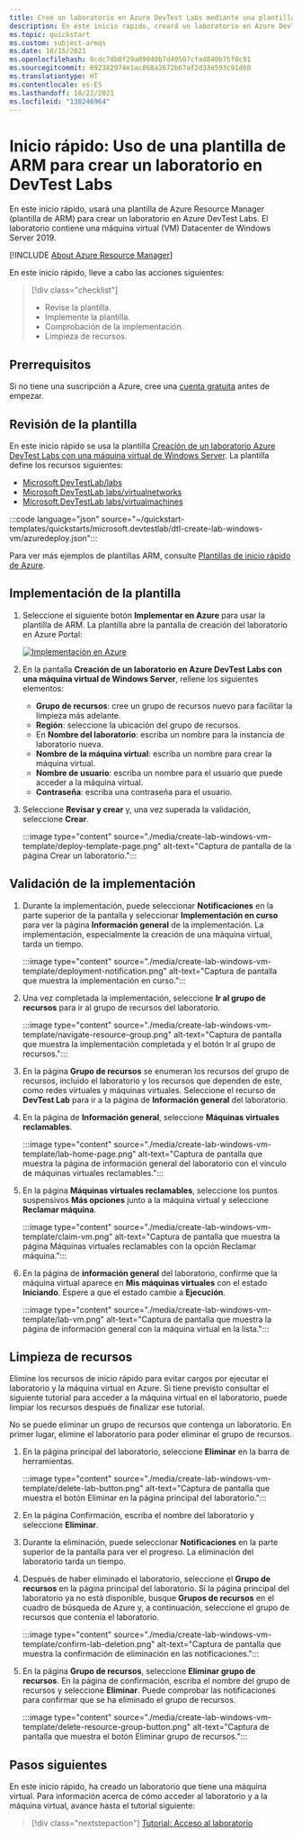 ```yaml
---
title: Cree un laboratorio en Azure DevTest Labs mediante una plantilla de Azure Resource Manager
description: En este inicio rápido, creará un laboratorio en Azure DevTest Labs mediante una plantilla de Azure Resource Manager (plantilla de ARM). Los administradores de laboratorio configuran laboratorios, crean máquinas virtuales en los laboratorios y configuran las directivas.
ms.topic: quickstart
ms.custom: subject-armqs
ms.date: 10/15/2021
ms.openlocfilehash: 0cdc7db0f29a09040b7d40507cfad840b75f0c91
ms.sourcegitcommit: 692382974e1ac868a2672b67af2d33e593c91d60
ms.translationtype: HT
ms.contentlocale: es-ES
ms.lasthandoff: 10/22/2021
ms.locfileid: "130246964"
---
```

# <a name="quickstart-use-an-arm-template-to-create-a-lab-in-devtest-labs"></a>Inicio rápido: Uso de una plantilla de ARM para crear un laboratorio en DevTest Labs

En este inicio rápido, usará una plantilla de Azure Resource Manager (plantilla de ARM) para crear un laboratorio en Azure DevTest Labs. El laboratorio contiene una máquina virtual (VM) Datacenter de Windows Server 2019.

[!INCLUDE [About Azure Resource Manager](../../includes/resource-manager-quickstart-introduction.md)]

En este inicio rápido, lleve a cabo las acciones siguientes:

> [!div class="checklist"]
> * Revise la plantilla.
> * Implemente la plantilla.
> * Comprobación de la implementación.
> * Limpieza de recursos.

## <a name="prerequisites"></a>Prerrequisitos

Si no tiene una suscripción a Azure, cree una [cuenta gratuita](https://azure.microsoft.com/free/) antes de empezar.

## <a name="review-the-template"></a>Revisión de la plantilla

En este inicio rápido se usa la plantilla [Creación de un laboratorio Azure DevTest Labs con una máquina virtual de Windows Server](https://azure.microsoft.com/resources/templates/dtl-create-lab-windows-vm/). La plantilla define los recursos siguientes:

- [Microsoft.DevTestLab/labs](/azure/templates/microsoft.devtestlab/labs)
- [Microsoft.DevTestLab labs/virtualnetworks](/azure/templates/microsoft.devtestlab/labs/virtualnetworks)
- [Microsoft.DevTestLab labs/virtualmachines](/azure/templates/microsoft.devtestlab/labs/virtualmachines)

:::code language="json" source="~/quickstart-templates/quickstarts/microsoft.devtestlab/dtl-create-lab-windows-vm/azuredeploy.json":::

Para ver más ejemplos de plantillas ARM, consulte [Plantillas de inicio rápido de Azure](https://azure.microsoft.com/resources/templates/?resourceType=Microsoft.Devtestlab).

## <a name="deploy-the-template"></a>Implementación de la plantilla

1. Seleccione el siguiente botón **Implementar en Azure** para usar la plantilla de ARM. La plantilla abre la pantalla de creación del laboratorio en Azure Portal:

   [![Implementación en Azure](../media/template-deployments/deploy-to-azure.svg)](https://portal.azure.com/#create/Microsoft.Template/uri/https%3A%2F%2Fraw.githubusercontent.com%2FAzure%2Fazure-quickstart-templates%2Fmaster%2Fquickstarts%2Fmicrosoft.devtestlab%2Fdtl-create-lab-windows-vm%2Fazuredeploy.json)

1. En la pantalla **Creación de un laboratorio en Azure DevTest Labs con una máquina virtual de Windows Server**, rellene los siguientes elementos:

   - **Grupo de recursos**: cree un grupo de recursos nuevo para facilitar la limpieza más adelante.
   - **Región**: seleccione la ubicación del grupo de recursos.
   - En **Nombre del laboratorio**: escriba un nombre para la instancia de laboratorio nueva.
   - **Nombre de la máquina virtual**: escriba un nombre para crear la máquina virtual. 
   - **Nombre de usuario**: escriba un nombre para el usuario que puede acceder a la máquina virtual. 
   - **Contraseña**: escriba una contraseña para el usuario.

1. Seleccione **Revisar y crear** y, una vez superada la validación, seleccione **Crear**.

   :::image type="content" source="./media/create-lab-windows-vm-template/deploy-template-page.png" alt-text="Captura de pantalla de la página Crear un laboratorio.":::

## <a name="validate-the-deployment"></a>Validación de la implementación
1. Durante la implementación, puede seleccionar **Notificaciones** en la parte superior de la pantalla y seleccionar **Implementación en curso** para ver la página **Información general** de la implementación. La implementación, especialmente la creación de una máquina virtual, tarda un tiempo.

   :::image type="content" source="./media/create-lab-windows-vm-template/deployment-notification.png" alt-text="Captura de pantalla que muestra la implementación en curso.":::

1. Una vez completada la implementación, seleccione **Ir al grupo de recursos** para ir al grupo de recursos del laboratorio.

   :::image type="content" source="./media/create-lab-windows-vm-template/navigate-resource-group.png" alt-text="Captura de pantalla que muestra la implementación completada y el botón Ir al grupo de recursos.":::

1. En la página **Grupo de recursos** se enumeran los recursos del grupo de recursos, incluido el laboratorio y los recursos que dependen de este, como redes virtuales y máquinas virtuales. Seleccione el recurso de **DevTest Lab** para ir a la página de **Información general** del laboratorio.

1. En la página de **Información general**, seleccione **Máquinas virtuales reclamables**.

   :::image type="content" source="./media/create-lab-windows-vm-template/lab-home-page.png" alt-text="Captura de pantalla que muestra la página de información general del laboratorio con el vínculo de máquinas virtuales reclamables.":::

1. En la página **Máquinas virtuales reclamables**, seleccione los puntos suspensivos **Más opciones** junto a la máquina virtual y seleccione **Reclamar máquina**.

   :::image type="content" source="./media/create-lab-windows-vm-template/claim-vm.png" alt-text="Captura de pantalla que muestra la página Máquinas virtuales reclamables con la opción Reclamar máquina.":::

1. En la página de **información general** del laboratorio, confirme que la máquina virtual aparece en **Mis máquinas virtuales** con el estado **Iniciando**. Espere a que el estado cambie a **Ejecución**.

   :::image type="content" source="./media/create-lab-windows-vm-template/lab-vm.png" alt-text="Captura de pantalla que muestra la página de información general con la máquina virtual en la lista.":::

## <a name="clean-up-resources"></a>Limpieza de recursos

Elimine los recursos de inicio rápido para evitar cargos por ejecutar el laboratorio y la máquina virtual en Azure. Si tiene previsto consultar el siguiente tutorial para acceder a la máquina virtual en el laboratorio, puede limpiar los recursos después de finalizar ese tutorial.

No se puede eliminar un grupo de recursos que contenga un laboratorio. En primer lugar, elimine el laboratorio para poder eliminar el grupo de recursos.

1. En la página principal del laboratorio, seleccione **Eliminar** en la barra de herramientas.

   :::image type="content" source="./media/create-lab-windows-vm-template/delete-lab-button.png" alt-text="Captura de pantalla que muestra el botón Eliminar en la página principal del laboratorio.":::

1. En la página Confirmación, escriba el nombre del laboratorio y seleccione **Eliminar**.

1. Durante la eliminación, puede seleccionar **Notificaciones** en la parte superior de la pantalla para ver el progreso. La eliminación del laboratorio tarda un tiempo.

1. Después de haber eliminado el laboratorio, seleccione el **Grupo de recursos** en la página principal del laboratorio. Si la página principal del laboratorio ya no está disponible, busque **Grupos de recursos** en el cuadro de búsqueda de Azure y, a continuación, seleccione el grupo de recursos que contenía el laboratorio.

   :::image type="content" source="./media/create-lab-windows-vm-template/confirm-lab-deletion.png" alt-text="Captura de pantalla que muestra la confirmación de eliminación en las notificaciones.":::

1. En la página **Grupo de recursos**, seleccione **Eliminar grupo de recursos**. En la página de confirmación, escriba el nombre del grupo de recursos y seleccione **Eliminar**. Puede comprobar las notificaciones para confirmar que se ha eliminado el grupo de recursos.
 
   :::image type="content" source="./media/create-lab-windows-vm-template/delete-resource-group-button.png" alt-text="Captura de pantalla que muestra el botón Eliminar grupo de recursos.":::

## <a name="next-steps"></a>Pasos siguientes
En este inicio rápido, ha creado un laboratorio que tiene una máquina virtual. Para información acerca de cómo acceder al laboratorio y a la máquina virtual, avance hasta el tutorial siguiente:

> [!div class="nextstepaction"]
> [Tutorial: Acceso al laboratorio](tutorial-use-custom-lab.md)
